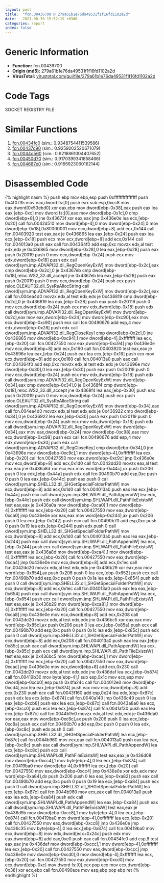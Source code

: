 ```yaml
---
layout: post
title:  "fcn.00436700 @ 279a61b1e76da49531f1f16fd1102a2d"
date:   2021-08-30 15:52:19 +0300
categories: report
index: false
---
```


# Generic Information
- **Function:** fcn.00436700
- **Origin (md5):** 279a61b1e76da49531f1f16fd1102a2d
- **VirusTotal:** [virustotal.com/gui/file/279a61b1e76da49531f1f16fd1102a2d][virustotal_ref]

# Code Tags
<span class="tag" id="SOCKET">SOCKET</span>
<span class="tag" id="REGISTRY">REGISTRY</span>
<span class="tag" id="FILE">FILE</span>


# Similar Functions

1. [fcn.00434fc0][similar_1_ref] (sim.: 0.9348754411539586)
2. [fcn.00437c90][similar_2_ref] (sim.: 0.9259202520671079)
3. [fcn.0044d560][similar_3_ref] (sim.: 0.9218861004407652)
4. [fcn.00450d70][similar_4_ref] (sim.: 0.9170399341858466)
5. [fcn.004687e0][similar_5_ref] (sim.: 0.9166923060162144)


# Disassembled Code

{% highlight nasm %}
push ebp
mov ebp,esp
push 0xffffffffffffffff
push 0x4f0735
mov eax,dword fs:[0]
push eax
sub esp,0xcc8
mov eax,dword[0x53ebd0]
xor eax,ebp
mov dword[ebp-0x38],eax
push eax
lea eax,[ebp-0xc]
mov dword fs:[0],eax
mov dword[ebp-0x1c],0
cmp dword[ebp+8],0
jne 0x43673f
xor eax,eax
jmp 0x436e0e
lea ecx,[ebp-0x20]
call fcn.0042d510
mov dword[ebp-4],0
mov dword[ebp-0x24],0
mov dword[ebp-0x18],0x80000001
mov ecx,dword[ebp+8]
add ecx,0x144
call fcn.00403920
test eax,eax
je 0x436865
lea eax,[ebp-0x24]
push eax
lea ecx,[ebp-0x18]
push ecx
mov ecx,dword[ebp+8]
add ecx,0x144
call fcn.004013a0
push eax
call fcn.004364f0
add esp,0xc
movzx edx,al
test edx,edx
je 0x436865
mov dword[ebp-0x28],0
lea eax,[ebp-0x28]
push eax
push 0x20019
push 0
mov ecx,dword[ebp-0x24]
push ecx
mov edx,dword[ebp-0x18]
push edx
call dword[sym.imp.ADVAPI32.dll_RegOpenKeyExW]
mov dword[ebp-0x2c],eax
cmp dword[ebp-0x2c],0
je 0x4367eb
cmp dword[ebp-0x18],reloc.WS2_32.dll_accept
jne 0x4367eb
lea eax,[ebp-0x28]
push eax
push 0x20019
push 0
mov ecx,dword[ebp-0x24]
push ecx
push reloc.OLEAUT32.dll_SysReAllocString
call dword[sym.imp.ADVAPI32.dll_RegOpenKeyExW]
mov dword[ebp-0x2c],eax
call fcn.004ea4d0
movzx edx,al
test edx,edx
je 0x436819
cmp dword[ebp-0x2c],0
je 0x436819
lea eax,[ebp-0x28]
push eax
push 0x20119
push 0
mov ecx,dword[ebp-0x24]
push ecx
mov edx,dword[ebp-0x18]
push edx
call dword[sym.imp.ADVAPI32.dll_RegOpenKeyExW]
mov dword[ebp-0x2c],eax
mov eax,dword[ebp-0x24]
mov dword[ebp-0xc90],eax
mov ecx,dword[ebp-0xc90]
push ecx
call fcn.00490676
add esp,4
mov edx,dword[ebp-0x28]
push edx
call dword[sym.imp.ADVAPI32.dll_RegCloseKey]
cmp dword[ebp-0x2c],0
jne 0x436865
mov dword[ebp-0xc94],1
mov dword[ebp-4],0xffffffff
lea ecx,[ebp-0x20]
call fcn.00427550
mov eax,dword[ebp-0xc94]
jmp 0x436e0e
mov ecx,dword[ebp+8]
add ecx,0x160
call fcn.00403920
test eax,eax
je 0x43696e
lea eax,[ebp-0x24]
push eax
lea ecx,[ebp-0x18]
push ecx
mov ecx,dword[ebp+8]
add ecx,0x160
call fcn.004013a0
push eax
call fcn.004364f0
add esp,0xc
movzx edx,al
test edx,edx
je 0x43696e
mov dword[ebp-0x30],0
lea eax,[ebp-0x30]
push eax
push 0x20019
push 0
mov ecx,dword[ebp-0x24]
push ecx
mov edx,dword[ebp-0x18]
push edx
call dword[sym.imp.ADVAPI32.dll_RegOpenKeyExW]
mov dword[ebp-0x34],eax
cmp dword[ebp-0x34],0
je 0x4368f4
cmp dword[ebp-0x18],reloc.WS2_32.dll_accept
jne 0x4368f4
lea eax,[ebp-0x30]
push eax
push 0x20019
push 0
mov ecx,dword[ebp-0x24]
push ecx
push reloc.OLEAUT32.dll_SysReAllocString
call dword[sym.imp.ADVAPI32.dll_RegOpenKeyExW]
mov dword[ebp-0x34],eax
call fcn.004ea4d0
movzx edx,al
test edx,edx
je 0x436922
cmp dword[ebp-0x34],0
je 0x436922
lea eax,[ebp-0x30]
push eax
push 0x20119
push 0
mov ecx,dword[ebp-0x24]
push ecx
mov edx,dword[ebp-0x18]
push edx
call dword[sym.imp.ADVAPI32.dll_RegOpenKeyExW]
mov dword[ebp-0x34],eax
mov eax,dword[ebp-0x24]
mov dword[ebp-0xc98],eax
mov ecx,dword[ebp-0xc98]
push ecx
call fcn.00490676
add esp,4
mov edx,dword[ebp-0x30]
push edx
call dword[sym.imp.ADVAPI32.dll_RegCloseKey]
cmp dword[ebp-0x34],0
jne 0x43696e
mov dword[ebp-0xc9c],1
mov dword[ebp-4],0xffffffff
lea ecx,[ebp-0x20]
call fcn.00427550
mov eax,dword[ebp-0xc9c]
jmp 0x436e0e
mov ecx,dword[ebp+8]
add ecx,0x1d0
call fcn.0042dd20
movzx eax,al
test eax,eax
jne 0x436a8d
xor ecx,ecx
mov word[ebp-0x44c],cx
push 0x206
push 0
lea edx,[ebp-0x44a]
push edx
call fcn.00490b70
add esp,0xc
push 0
push 0
lea eax,[ebp-0x44c]
push eax
push 0
call dword[sym.imp.SHELL32.dll_SHGetSpecialFolderPathW]
mov ecx,dword[ebp+8]
add ecx,0x1d0
call fcn.004013a0
push eax
lea ecx,[ebp-0x44c]
push ecx
call dword[sym.imp.SHLWAPI.dll_PathAppendW]
lea edx,[ebp-0x44c]
push edx
call dword[sym.imp.SHLWAPI.dll_PathFileExistsW]
test eax,eax
je 0x436a0a
mov dword[ebp-0xca0],1
mov dword[ebp-4],0xffffffff
lea ecx,[ebp-0x20]
call fcn.00427550
mov eax,dword[ebp-0xca0]
jmp 0x436e0e
xor eax,eax
mov word[ebp-0x244],ax
push 0x206
push 0
lea ecx,[ebp-0x242]
push ecx
call fcn.00490b70
add esp,0xc
push 0
push 0x19
lea edx,[ebp-0x244]
push edx
push 0
call dword[sym.imp.SHELL32.dll_SHGetSpecialFolderPathW]
mov ecx,dword[ebp+8]
add ecx,0x1d0
call fcn.004013a0
push eax
lea eax,[ebp-0x244]
push eax
call dword[sym.imp.SHLWAPI.dll_PathAppendW]
lea ecx,[ebp-0x244]
push ecx
call dword[sym.imp.SHLWAPI.dll_PathFileExistsW]
test eax,eax
je 0x436a8d
mov dword[ebp-0xca4],1
mov dword[ebp-4],0xffffffff
lea ecx,[ebp-0x20]
call fcn.00427550
mov eax,dword[ebp-0xca4]
jmp 0x436e0e
mov ecx,dword[ebp+8]
add ecx,0x1ec
call fcn.0042dd20
movzx edx,al
test edx,edx
jne 0x436b29
xor eax,eax
mov word[ebp-0x654],ax
push 0x206
push 0
lea ecx,[ebp-0x652]
push ecx
call fcn.00490b70
add esp,0xc
push 0
push 0x1a
lea edx,[ebp-0x654]
push edx
push 0
call dword[sym.imp.SHELL32.dll_SHGetSpecialFolderPathW]
mov ecx,dword[ebp+8]
add ecx,0x1ec
call fcn.004013a0
push eax
lea eax,[ebp-0x654]
push eax
call dword[sym.imp.SHLWAPI.dll_PathAppendW]
lea ecx,[ebp-0x654]
push ecx
call dword[sym.imp.SHLWAPI.dll_PathFileExistsW]
test eax,eax
je 0x436b29
mov dword[ebp-0xca8],1
mov dword[ebp-4],0xffffffff
lea ecx,[ebp-0x20]
call fcn.00427550
mov eax,dword[ebp-0xca8]
jmp 0x436e0e
mov ecx,dword[ebp+8]
add ecx,0x208
call fcn.0042dd20
movzx edx,al
test edx,edx
jne 0x436bc5
xor eax,eax
mov word[ebp-0x85c],ax
push 0x206
push 0
lea ecx,[ebp-0x85a]
push ecx
call fcn.00490b70
add esp,0xc
push 0
push 0x1c
lea edx,[ebp-0x85c]
push edx
push 0
call dword[sym.imp.SHELL32.dll_SHGetSpecialFolderPathW]
mov ecx,dword[ebp+8]
add ecx,0x208
call fcn.004013a0
push eax
lea eax,[ebp-0x85c]
push eax
call dword[sym.imp.SHLWAPI.dll_PathAppendW]
lea ecx,[ebp-0x85c]
push ecx
call dword[sym.imp.SHLWAPI.dll_PathFileExistsW]
test eax,eax
je 0x436bc5
mov dword[ebp-0xcac],1
mov dword[ebp-4],0xffffffff
lea ecx,[ebp-0x20]
call fcn.00427550
mov eax,dword[ebp-0xcac]
jmp 0x436e0e
mov ecx,dword[ebp+8]
add ecx,0x230
call fcn.0042dd20
movzx edx,al
test edx,edx
jne 0x436daf
lea ecx,[ebp-0x874]
call fcn.00419b30
mov byte[ebp-4],1
sub esp,0x1c
mov ecx,esp
mov dword[ebp-0xcb0],esp
push 0x4fa24c
call fcn.004012e0
mov dword[ebp-0xcd4],eax
lea eax,[ebp-0x874]
push eax
mov ecx,dword[ebp+8]
add ecx,0x230
push ecx
call fcn.0043f160
add esp,0x24
lea edx,[ebp-0x87c]
push edx
lea ecx,[ebp-0x874]
call fcn.0040a140
jmp 0x436c49
push 0
lea eax,[ebp-0xcb8]
push eax
lea ecx,[ebp-0x87c]
call fcn.0043a8a0
lea ecx,[ebp-0xcc0]
push ecx
lea ecx,[ebp-0x874]
call fcn.0041af30
push eax
lea ecx,[ebp-0x87c]
call fcn.0044b9e0
movzx edx,al
test edx,edx
je 0x436da0
xor eax,eax
mov word[ebp-0xc8c],ax
push 0x206
push 0
lea ecx,[ebp-0xc8a]
push ecx
call fcn.00490b70
add esp,0xc
push 0
push 0
lea edx,[ebp-0xc8c]
push edx
push 0
call dword[sym.imp.SHELL32.dll_SHGetSpecialFolderPathW]
lea ecx,[ebp-0x87c]
call fcn.0044b960
mov ecx,eax
call fcn.004013a0
push eax
lea eax,[ebp-0xc8c]
push eax
call dword[sym.imp.SHLWAPI.dll_PathAppendW]
lea ecx,[ebp-0xc8c]
push ecx
call dword[sym.imp.SHLWAPI.dll_PathFileExistsW]
test eax,eax
je 0x436d08
mov dword[ebp-0xcc4],1
mov byte[ebp-4],0
lea ecx,[ebp-0x874]
call fcn.00419ba0
mov dword[ebp-4],0xffffffff
lea ecx,[ebp-0x20]
call fcn.00427550
mov eax,dword[ebp-0xcc4]
jmp 0x436e0e
xor edx,edx
mov word[ebp-0xa84],dx
push 0x206
push 0
lea eax,[ebp-0xa82]
push eax
call fcn.00490b70
add esp,0xc
push 0
push 0x19
lea ecx,[ebp-0xa84]
push ecx
push 0
call dword[sym.imp.SHELL32.dll_SHGetSpecialFolderPathW]
lea ecx,[ebp-0x87c]
call fcn.0044b960
mov ecx,eax
call fcn.004013a0
push eax
lea edx,[ebp-0xa84]
push edx
call dword[sym.imp.SHLWAPI.dll_PathAppendW]
lea eax,[ebp-0xa84]
push eax
call dword[sym.imp.SHLWAPI.dll_PathFileExistsW]
test eax,eax
je 0x436d9b
mov dword[ebp-0xcc8],1
mov byte[ebp-4],0
lea ecx,[ebp-0x874]
call fcn.00419ba0
mov dword[ebp-4],0xffffffff
lea ecx,[ebp-0x20]
call fcn.00427550
mov eax,dword[ebp-0xcc8]
jmp 0x436e0e
jmp 0x436c35
mov byte[ebp-4],0
lea ecx,[ebp-0x874]
call fcn.00419ba0
mov ecx,dword[ebp+8]
mov edx,dword[ecx+0x24c]
push edx
mov eax,dword[ebp+8]
add eax,0xe0
push eax
call fcn.00434fc0
add esp,8
test eax,eax
jne 0x436def
mov dword[ebp-0xccc],1
mov dword[ebp-4],0xffffffff
lea ecx,[ebp-0x20]
call fcn.00427550
mov eax,dword[ebp-0xccc]
jmp 0x436e0e
mov dword[ebp-0xcd0],0
mov dword[ebp-4],0xffffffff
lea ecx,[ebp-0x20]
call fcn.00427550
mov eax,dword[ebp-0xcd0]
mov ecx,dword[ebp-0xc]
mov dword fs:[0],ecx
pop ecx
mov ecx,dword[ebp-0x38]
xor ecx,ebp
call fcn.00490ace
mov esp,ebp
pop ebp
ret
{% endhighlight %}


[similar_1_ref]: /report/fcn.00434fc0@279a61b1e76da49531f1f16fd1102a2d
[similar_2_ref]: /report/fcn.00437c90@279a61b1e76da49531f1f16fd1102a2d
[similar_3_ref]: /report/fcn.0044d560@c60344b51fa39a329b92557d24ff7670
[similar_4_ref]: /report/fcn.00450d70@c60344b51fa39a329b92557d24ff7670
[similar_5_ref]: /report/fcn.004687e0@c60344b51fa39a329b92557d24ff7670
[virustotal_ref]: https://www.virustotal.com/gui/file/279a61b1e76da49531f1f16fd1102a2d